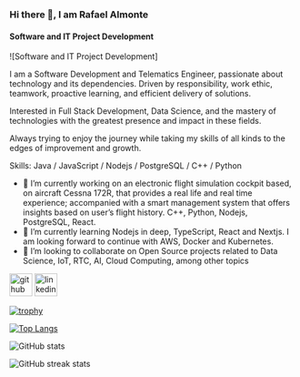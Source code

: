 ### Hi there 👋, I am Rafael Almonte
#### Software and IT Project Development
![Software and IT Project Development]

I am a ​Software Development and Telematics Engineer, passionate about technology and its dependencies. Driven by responsibility, work ethic, teamwork, proactive learning, and efficient delivery of solutions.

Interested in Full Stack Development, Data Science, and the mastery of technologies with the greatest presence and impact in these fields. 

Always trying to enjoy the journey while taking my skills of all kinds to the edges of improvement and growth.

Skills: Java / JavaScript / Nodejs / PostgreSQL / C++ / Python

- 🔭 I’m currently working on an electronic flight simulation cockpit based, on aircraft Cessna 172R, that provides a real life and real time experience; accompanied with a smart management system that offers insights based on user’s flight history. C++, Python, Nodejs, PostgreSQL, React. 
- 🌱 I’m currently learning Nodejs in deep, TypeScript, React and Nextjs. I am looking forward to continue with AWS, Docker and Kubernetes. 
- 👯 I’m looking to collaborate on Open Source projects related to Data Science, IoT, RTC, AI, Cloud Computing, among other topics 


[<img src='https://cdn.jsdelivr.net/npm/simple-icons@3.0.1/icons/github.svg' alt='github' height='40'>](https://github.com/xTryHard)  [<img src='https://cdn.jsdelivr.net/npm/simple-icons@3.0.1/icons/linkedin.svg' alt='linkedin' height='40'>](https://www.linkedin.com/in/https://www.linkedin.com/in/jrac//)  

[![trophy](https://github-profile-trophy.vercel.app/?username=xTryHard)](https://github.com/ryo-ma/github-profile-trophy)

[![Top Langs](https://github-readme-stats.vercel.app/api/top-langs/?username=xTryHard)](https://github.com/anuraghazra/github-readme-stats)

![GitHub stats](https://github-readme-stats.vercel.app/api?username=xTryHard&show_icons=true)  

![GitHub streak stats](https://github-readme-streak-stats.herokuapp.com/?user=xTryHard)  

